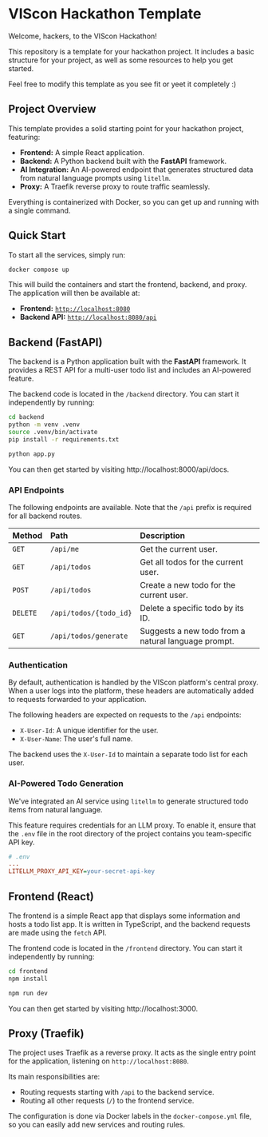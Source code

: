 # VIScon Hackathon Template

Welcome, hackers, to the VIScon Hackathon!

This repository is a template for your hackathon project. It includes a
basic structure for your project, as well as some resources to help you
get started.

Feel free to modify this template as you see fit or yeet it completely :)

## Project Overview

This template provides a solid starting point for your hackathon project, featuring:

- **Frontend:** A simple React application.
- **Backend:** A Python backend built with the **FastAPI** framework.
- **AI Integration:** An AI-powered endpoint that generates structured data from natural language prompts using `litellm`.
- **Proxy:** A Traefik reverse proxy to route traffic seamlessly.

Everything is containerized with Docker, so you can get up and running with a single command.

## Quick Start

To start all the services, simply run:

```bash
docker compose up
```

This will build the containers and start the frontend, backend, and proxy. The application will then be available at:

- **Frontend:** [`http://localhost:8080`](http://localhost:8080)
- **Backend API:** [`http://localhost:8080/api`](http://localhost:8080/api)

## Backend (FastAPI)

The backend is a Python application built with the **FastAPI** framework. It provides a REST API for a multi-user todo list and includes an AI-powered feature.

The backend code is located in the `/backend` directory. You can start it independently by running:

```bash
cd backend
python -m venv .venv
source .venv/bin/activate
pip install -r requirements.txt

python app.py
```

You can then get started by visiting http://localhost:8000/api/docs.

### API Endpoints

The following endpoints are available. Note that the `/api` prefix is required for all backend routes.

| Method   | Path                   | Description                                         |
| :------- | :--------------------- | :-------------------------------------------------- |
| `GET`    | `/api/me`              | Get the current user.                               |
| `GET`    | `/api/todos`           | Get all todos for the current user.                 |
| `POST`   | `/api/todos`           | Create a new todo for the current user.             |
| `DELETE` | `/api/todos/{todo_id}` | Delete a specific todo by its ID.                   |
| `GET`    | `/api/todos/generate`  | Suggests a new todo from a natural language prompt. |

### Authentication

By default, authentication is handled by the VIScon platform's central proxy. When a user logs into the platform, these headers are automatically added to requests forwarded to your application.

The following headers are expected on requests to the `/api` endpoints:

- `X-User-Id`: A unique identifier for the user.
- `X-User-Name`: The user's full name.

The backend uses the `X-User-Id` to maintain a separate todo list for each user.

### AI-Powered Todo Generation

We've integrated an AI service using `litellm` to generate structured todo items from natural language.

This feature requires credentials for an LLM proxy. To enable it, ensure that the `.env` file in the root directory of the project contains you team-specific API key.

```ini
# .env
...
LITELLM_PROXY_API_KEY=your-secret-api-key
```

## Frontend (React)

The frontend is a simple React app that displays some information and hosts a todo list app. It is written in TypeScript, and the backend requests are made using the `fetch` API.

The frontend code is located in the `/frontend` directory. You can start it independently by running:

```bash
cd frontend
npm install

npm run dev
```

You can then get started by visiting http://localhost:3000.

## Proxy (Traefik)

The project uses Traefik as a reverse proxy. It acts as the single entry point for the application, listening on `http://localhost:8080`.

Its main responsibilities are:

- Routing requests starting with `/api` to the backend service.
- Routing all other requests (`/`) to the frontend service.

The configuration is done via Docker labels in the `docker-compose.yml` file, so you can easily add new services and routing rules.

